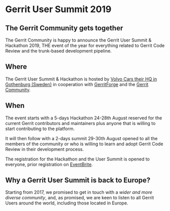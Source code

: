 # Gerrit User Summit 2019

## The Gerrit Community gets together

The Gerrit Community is happy to announce the Gerrit User Summit & Hackathon 2019,
THE event of the year for everything related to Gerrit Code Review and the
trunk-based development pipeline.

## Where

The Gerrit User Summit & Hackathon is hosted by [Volvo Cars their HQ in Gothenburg
(Sweden)](https://goo.gl/maps/rsjB5vsFXE2tQ5i6A) in cooperation with [GerritForge](http://www.gerritforge.com) and the [Gerrit Community](https://groups.google.com/forum/#!topic/repo-discuss/uVQbBOC9IeU).

## When

The event starts with a 5-days Hackathon 24-28th August reserved for the current
Gerrit contributors and maintainers plus anyone that is willing to start contributing
to the platform.

It will then follow with a 2-days summit 29-30th August opened to all the members
of the community or who is willing to learn and adopt Gerrit Code Review in their
development process.

The registration for the Hackathon and the User Summit is opened to
everyone, prior registration on [EventBrite](https://gus2019.eventbrite.com).

## Why a Gerrit User Summit is back to Europe?

Starting from 2017, we promised to get in touch with a *wider and more diverse community*,
and, as promised, we are keen to listen to all Gerrit Users around the world, including
those located in Europe.